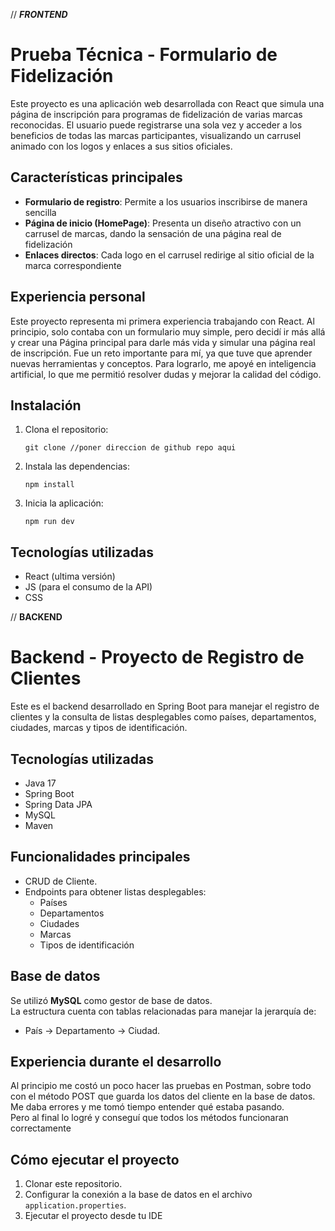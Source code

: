 // ***FRONTEND***

# Prueba Técnica - Formulario de Fidelización

Este proyecto es una aplicación web desarrollada con React que simula una página de inscripción para programas de fidelización de varias marcas reconocidas. El usuario puede registrarse una sola vez y acceder a los beneficios de todas las marcas participantes, visualizando un carrusel animado con los logos y enlaces a sus sitios oficiales.

## Características principales

- **Formulario de registro**: Permite a los usuarios inscribirse de manera sencilla
- **Página de inicio (HomePage)**: Presenta un diseño atractivo con un carrusel de marcas, dando la sensación de una página real de fidelización
- **Enlaces directos**: Cada logo en el carrusel redirige al sitio oficial de la marca correspondiente

## Experiencia personal

Este proyecto representa mi primera experiencia trabajando con React. Al principio, solo contaba con un formulario muy simple, pero decidí ir más allá y crear una Página principal para darle más vida y simular una página real de inscripción. Fue un reto importante para mí, ya que tuve que aprender nuevas herramientas y conceptos. Para lograrlo, me apoyé en inteligencia artificial, lo que me permitió resolver dudas y mejorar la calidad del código.

## Instalación

1. Clona el repositorio:
   ```
   git clone //poner direccion de github repo aqui 
   ```
2. Instala las dependencias:
   ```
   npm install 
   ```
3. Inicia la aplicación:
   ```
   npm run dev
   ```

## Tecnologías utilizadas

- React (ultima versión)
- JS (para el consumo de la API)
- CSS

// **BACKEND**

# Backend - Proyecto de Registro de Clientes

Este es el backend desarrollado en Spring Boot para manejar el registro de clientes y la consulta de listas desplegables como países, departamentos, ciudades, marcas y tipos de identificación.

## Tecnologías utilizadas
- Java 17
- Spring Boot
- Spring Data JPA
- MySQL
- Maven

## Funcionalidades principales
- CRUD de Cliente.
- Endpoints para obtener listas desplegables:
    - Países
    - Departamentos
    - Ciudades
    - Marcas
    - Tipos de identificación

## Base de datos
Se utilizó **MySQL** como gestor de base de datos.  
La estructura cuenta con tablas relacionadas para manejar la jerarquía de:
- País → Departamento → Ciudad.

## Experiencia durante el desarrollo
Al principio me costó un poco hacer las pruebas en Postman, sobre todo con el método POST que guarda los datos del cliente en la base de datos.  
Me daba errores y me tomó tiempo entender qué estaba pasando.  
Pero al final lo logré y conseguí que todos los métodos funcionaran correctamente

## Cómo ejecutar el proyecto
1. Clonar este repositorio.
2. Configurar la conexión a la base de datos en el archivo `application.properties`.
3. Ejecutar el proyecto desde tu IDE
